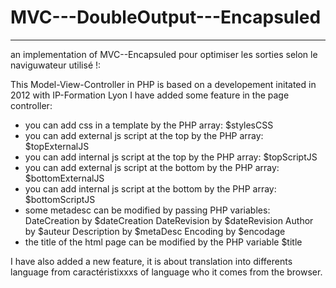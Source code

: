 # MVC---DoubleOutput---Encapsuled
---
an implementation of MVC--Encapsuled pour optimiser les sorties selon le naviguwateur utilisé !:

This Model-View-Controller in PHP is based on a developement initated in 2012 with IP-Formation Lyon
I have added some feature in the page controller:
- you can add css in a template by the PHP array: $stylesCSS
- you can add external js script at the top by the PHP array: $topExternalJS
- you can add internal js script at the top by the PHP array: $topScriptJS
- you can add external js script at the bottom by the PHP array: $bottomExternalJS
- you can add internal js script at the bottom by the PHP array: $bottomScriptJS
- some metadesc can be modified by passing PHP variables:
    DateCreation by $dateCreation
    DateRevision by $dateRevision
    Author by $auteur
    Description by $metaDesc
    Encoding by $encodage
- the title of the html page can be modified by the PHP variable $title
	
I have also added a new feature, it is about translation into differents language from caractéristixxxs of language who it comes from the browser.
